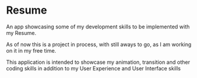 # Resume
An app showcasing some of my development skills to be implemented with my Resume.


As of now this is a project in process, with still aways to go, as I am working on it in my free time.

This application is intended to showcase my animation, transition and other coding skills in addition to my User Experience 
and User Interface skills 
